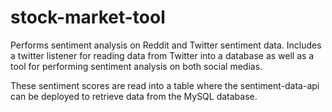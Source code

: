 # stock-market-tool

Performs sentiment analysis on Reddit and Twitter sentiment data.  Includes a twitter listener for reading data from Twitter into a database as well as a tool for performing sentiment analysis on both social medias. 

These sentiment scores are read into a table where the sentiment-data-api can be deployed to retrieve data from the MySQL database.